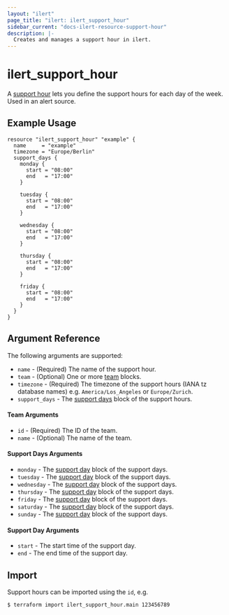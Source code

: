 ```yaml
---
layout: "ilert"
page_title: "ilert: ilert_support_hour"
sidebar_current: "docs-ilert-resource-support-hour"
description: |-
  Creates and manages a support hour in ilert.
---
```


# ilert_support_hour

A [support hour](https://api.ilert.com/api-docs/#tag/Support-Hours) lets you define the support hours for each day of the week. Used in an alert source.

## Example Usage

```hcl
resource "ilert_support_hour" "example" {
  name     = "example"
  timezone = "Europe/Berlin"
  support_days {
    monday {
      start = "08:00"
      end   = "17:00"
    }

    tuesday {
      start = "08:00"
      end   = "17:00"
    }

    wednesday {
      start = "08:00"
      end   = "17:00"
    }

    thursday {
      start = "08:00"
      end   = "17:00"
    }

    friday {
      start = "08:00"
      end   = "17:00"
    }
  }
}
```

## Argument Reference

The following arguments are supported:

- `name` - (Required) The name of the support hour.
- `team` - (Optional) One or more [team](#team-arguments) blocks.
- `timezone` - (Required) The timezone of the support hours (IANA tz database names) e.g. `America/Los_Angeles` or `Europe/Zurich`.
- `support_days` - The [support days](#support-days-arguments) block of the support hours.

#### Team Arguments

- `id` - (Required) The ID of the team.
- `name` - (Optional) The name of the team.

#### Support Days Arguments

- `monday` - The [support day](#support-day-arguments) block of the support days.
- `tuesday` - The [support day](#support-day-arguments) block of the support days.
- `wednesday` - The [support day](#support-day-arguments) block of the support days.
- `thursday` - The [support day](#support-day-arguments) block of the support days.
- `friday` - The [support day](#support-day-arguments) block of the support days.
- `saturday` - The [support day](#support-day-arguments) block of the support days.
- `sunday` - The [support day](#support-day-arguments) block of the support days.

#### Support Day Arguments

- `start` - The start time of the support day.
- `end` - The end time of the support day.

## Import

Support hours can be imported using the `id`, e.g.

```sh
$ terraform import ilert_support_hour.main 123456789
```
